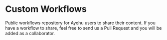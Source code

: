 # Custom Workflows
Public workflows repository for Ayehu users to share their content.
If you have a workflow to share, feel free to send us a Pull Request and you will be added as a collaborator.
